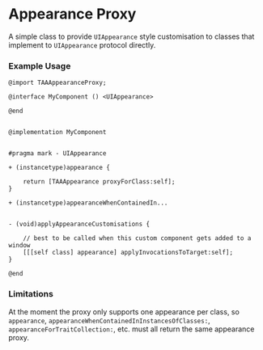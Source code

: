 # Appearance Proxy

A simple class to provide `UIAppearance` style customisation to classes that implement to `UIAppearance` protocol directly.

### Example Usage

```objc
@import TAAAppearanceProxy;

@interface MyComponent () <UIAppearance>

@end


@implementation MyComponent


#pragma mark - UIAppearance

+ (instancetype)appearance {
    
    return [TAAAppearance proxyForClass:self];
}

+ (instancetype)appearanceWhenContainedIn...


- (void)applyAppearanceCustomisations {
    
    // best to be called when this custom component gets added to a window
    [[[self class] appearance] applyInvocationsToTarget:self];
}

@end
```

### Limitations

At the moment the proxy only supports one appearance per class, so `appearance`, `appearanceWhenContainedInInstancesOfClasses:`,  `appearanceForTraitCollection:`, etc. must all return the same appearance proxy.
